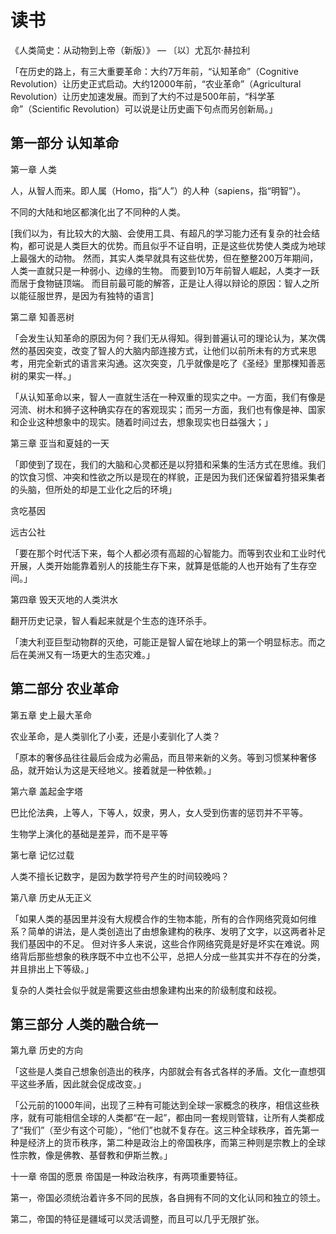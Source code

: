 # 读书

《人类简史：从动物到上帝（新版）》 — 〔以〕尤瓦尔·赫拉利

「在历史的路上，有三大重要革命：大约7万年前，“认知革命”（Cognitive Revolution）让历史正式启动。大约12000年前，“农业革命”（Agricultural Revolution）让历史加速发展。而到了大约不过是500年前，“科学革命”（Scientific Revolution）可以说是让历史画下句点而另创新局。」

## 第一部分 认知革命

第一章 人类

人，从智人而来。即人属（Homo，指“人”）的人种（sapiens，指“明智”）。

不同的大陆和地区都演化出了不同种的人类。

[我们以为，有比较大的大脑、会使用工具、有超凡的学习能力还有复杂的社会结构，都可说是人类巨大的优势。而且似乎不证自明，正是这些优势使人类成为地球上最强大的动物。
然而，其实人类早就具有这些优势，但在整整200万年期间，人类一直就只是一种弱小、边缘的生物。
而要到10万年前智人崛起，人类才一跃而居于食物链顶端。
而目前最可能的解答，正是让人得以辩论的原因：智人之所以能征服世界，是因为有独特的语言]

第二章 知善恶树

「会发生认知革命的原因为何？我们无从得知。得到普遍认可的理论认为，某次偶然的基因突变，改变了智人的大脑内部连接方式，让他们以前所未有的方式来思考，用完全新式的语言来沟通。这次突变，几乎就像是吃了《圣经》里那棵知善恶树的果实一样。」

「从认知革命以来，智人一直就生活在一种双重的现实之中。一方面，我们有像是河流、树木和狮子这种确实存在的客观现实；而另一方面，我们也有像是神、国家和企业这种想象中的现实。随着时间过去，想象现实也日益强大；」

第三章 亚当和夏娃的一天

「即使到了现在，我们的大脑和心灵都还是以狩猎和采集的生活方式在思维。我们的饮食习惯、冲突和性欲之所以是现在的样貌，正是因为我们还保留着狩猎采集者的头脑，但所处的却是工业化之后的环境」

贪吃基因

远古公社

「要在那个时代活下来，每个人都必须有高超的心智能力。而等到农业和工业时代开展，人类开始能靠着别人的技能生存下来，就算是低能的人也开始有了生存空间。」

第四章 毁天灭地的人类洪水

翻开历史记录，智人看起来就是个生态的连环杀手。

「澳大利亚巨型动物群的灭绝，可能正是智人留在地球上的第一个明显标志。而之后在美洲又有一场更大的生态灾难。」

## 第二部分 农业革命

第五章 史上最大革命

农业革命，是人类驯化了小麦，还是小麦驯化了人类？

「原本的奢侈品往往最后会成为必需品，而且带来新的义务。等到习惯某种奢侈品，就开始认为这是天经地义。接着就是一种依赖。」

第六章 盖起金字塔

巴比伦法典，上等人，下等人，奴隶，男人，女人受到伤害的惩罚并不平等。

生物学上演化的基础是差异，而不是平等

第七章 记忆过载

人类不擅长记数字，是因为数学符号产生的时间较晚吗？

第八章 历史从无正义

「如果人类的基因里并没有大规模合作的生物本能，所有的合作网络究竟如何维系？简单的讲法，是人类创造出了由想象建构的秩序、发明了文字，以这两者补足我们基因中的不足。
但对许多人来说，这些合作网络究竟是好是坏实在难说。网络背后那些想象的秩序既不中立也不公平，总把人分成一些其实并不存在的分类，并且排出上下等级。」

复杂的人类社会似乎就是需要这些由想象建构出来的阶级制度和歧视。

## 第三部分 人类的融合统一

第九章 历史的方向

「这些是人类自己想象创造出的秩序，内部就会有各式各样的矛盾。文化一直想弭平这些矛盾，因此就会促成改变。」

「公元前的1000年间，出现了三种有可能达到全球一家概念的秩序，相信这些秩序，就有可能相信全球的人类都“在一起”，都由同一套规则管辖，让所有人类都成了“我们”（至少有这个可能），“他们”也就不复存在。这三种全球秩序，首先第一种是经济上的货币秩序，第二种是政治上的帝国秩序，而第三种则是宗教上的全球性宗教，像是佛教、基督教和伊斯兰教。」

十一章 帝国的愿景
帝国是一种政治秩序，有两项重要特征。

第一，帝国必须统治着许多不同的民族，各自拥有不同的文化认同和独立的领土。

第二，帝国的特征是疆域可以灵活调整，而且可以几乎无限扩张。
